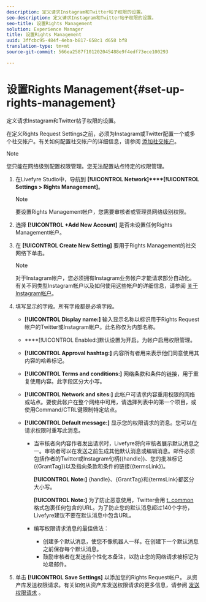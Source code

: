 ```yaml
---
description: 定义请求Instagram和Twitter帖子权限的设置。
seo-description: 定义请求Instagram和Twitter帖子权限的设置。
seo-title: 设置Rights Management
solution: Experience Manager
title: 设置Rights Management
uuid: 3ffcbc95-484f-4eba-b817-658c1 d658 bf8
translation-type: tm+mt
source-git-commit: 566ea2587f101202045488e9f4edf73ece100293

---
```



# 设置Rights Management{#set-up-rights-management}

定义请求Instagram和Twitter帖子权限的设置。

在定义Rights Request Settings之前，必须为Instagram或Twitter配置一个或多个社交帐户。有关如何配置社交帐户的详细信息，请参阅 [添加社交帐户](../c-users-creating-accounts-with-studio-access/t-configure-social-accout-instagram/t-configure-social-accout-instagram.md#t_configure_social_accout_instagram)。

>[!NOTE]
>
>您只能在网络级别配置权限管理。您无法配置站点特定的权限管理。

1. 在Livefyre Studio中，导航到 **[!UICONTROL Network]****[!UICONTROL Settings > Rights Management]**。

   >[!NOTE]
   >
   >要设置Rights Management帐户，您需要审核者或管理员网络级别权限。

1. 选择 **[!UICONTROL +Add New Account]** 是否未设置任何Rights Management帐户。
1. 在 **[!UICONTROL Create New Setting]** 要用于Rights Management的社交网络下单击。

   >[!NOTE]
   >
   >对于Instagram帐户，您必须拥有Instagram业务帐户才能请求部分自动化。有关不同类型Instagram帐户以及如何使用这些帐户的详细信息，请参阅 [关于Instagram帐户](../c-users-creating-accounts-with-studio-access/t-configure-social-accout-instagram/c-about-instagram-accounts.md#c_about_instagram_accounts)。

1. 填写显示的字段。所有字段都是必填字段。

   * **[!UICONTROL Display name:]** 输入显示名称以标识用于Rights Request帐户的Twitter或Instagram帐户。此名称仅为内部名称。
   * ****[!UICONTROL Enabled:]默认设置为开启。为帐户启用权限管理。
   * **[!UICONTROL Approval hashtag:]** 内容所有者用来表示他们同意使用其内容的哈希标记。
   * **[!UICONTROL Terms and conditions:]** 网络条款和条件的链接，用于重复使用内容。此字段区分大小写。
   * **[!UICONTROL Network and sites:]** 此帐户可请求内容重用权限的网络或站点。要使此帐户在整个网络中可用，请选择列表中的第一个项目，或使用Command/CTRL键限制特定站点。
   * **[!UICONTROL Default message:]** 显示您的权限请求的消息。您可以在请求权限时重写此消息。

      * 当审核者向内容作者发出请求时，Livefyre将向审核者展示默认消息之一。审核者可以在发送之前生成其他默认消息或编辑消息。邮件必须包括作者的Twitter或Instagram句柄({handle})、您的批准标记({GrantTag})以及指向条款和条件的链接({termsLink})。

         **[!UICONTROL Note:]** {handle}、{GrantTag}和{termsLink}都区分大小写。

         **[!UICONTROL Note:]** 为了防止恶意使用，Twitter会用 [t. common](https://t.co/) 格式包裹任何包含的URL。为了防止您的默认消息超过140个字符，Livefyre建议不要在默认消息中包含URL。

      * 编写权限请求消息的最佳做法：

         * 创建多个默认消息，使您不像机器人一样。在创建下一个默认消息之前保存每个默认消息。
         * 鼓励审核者在发送前个性化本备注，以防止您的网络请求被标记为垃圾邮件。

1. 单击 **[!UICONTROL Save Settings]** 以添加您的Rights Request帐户。
从资产库发送权限请求。有关如何从资产库发送权限请求的更多信息，请参阅 [发送权限请求](../c-how-requesting-rights-works/t-send-a-rights-request-to-own-a-digital-asset.md#t_send_a_rights_request_to_own_a_digital_asset) 。